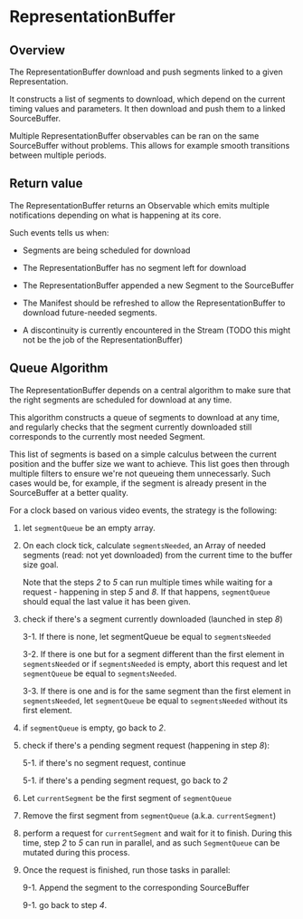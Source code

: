 # RepresentationBuffer #########################################################


## Overview ####################################################################

The RepresentationBuffer download and push segments linked to a given
Representation.

It constructs a list of segments to download, which depend on the current timing
values and parameters.
It then download and push them to a linked SourceBuffer.

Multiple RepresentationBuffer observables can be ran on the same
SourceBuffer without problems. This allows for example smooth transitions
between multiple periods.



## Return value ################################################################

The RepresentationBuffer returns an Observable which emits multiple
notifications depending on what is happening at its core.

Such events tells us when:

  - Segments are being scheduled for download

  - The RepresentationBuffer has no segment left for download

  - The RepresentationBuffer appended a new Segment to the SourceBuffer

  - The Manifest should be refreshed to allow the RepresentationBuffer to
    download future-needed segments.

  - A discontinuity is currently encountered in the Stream (TODO this might not
    be the job of the RepresentationBuffer)



## Queue Algorithm #############################################################

The RepresentationBuffer depends on a central algorithm to make sure that the
right segments are scheduled for download at any time.

This algorithm constructs a queue of segments to download at any time, and
regularly checks that the segment currently downloaded still corresponds to the
currently most needed Segment.

This list of segments is based on a simple calculus between the current position
and the buffer size we want to achieve.
This list goes then through multiple filters to ensure we're not queueing them
unnecessarly. Such cases would be, for example, if the segment is already
present in the SourceBuffer at a better quality.

For a clock based on various video events, the strategy is the following:

  1. let ``segmentQueue`` be an empty array.

  2. On each clock tick, calculate ``segmentsNeeded``, an Array of needed
     segments (read: not yet downloaded) from the current time to the buffer
     size goal.

     Note that the steps _2_ to _5_ can run multiple times while waiting for
     a request - happening in step _5_ and _8_. If that happens,
     ``segmentQueue`` should equal the last value it has been given.

  3. check if there's a segment currently downloaded (launched in step _8_)

     3-1. If there is none, let segmentQueue be equal to ``segmentsNeeded``

     3-2. If there is one but for a segment different than the first element
          in ``segmentsNeeded`` or if ``segmentsNeeded`` is empty, abort
          this request and let ``segmentQueue`` be equal to ``segmentsNeeded``.

     3-3. If there is one and is for the same segment than the first element
          in ``segmentsNeeded``, let ``segmentQueue`` be equal to
          ``segmentsNeeded`` without its first element.

  4. if ``segmentQueue`` is empty, go back to _2_.

  5. check if there's a pending segment request (happening in step _8_):

     5-1. if there's no segment request, continue

     5-1. if there's a pending segment request, go back to _2_

  6. Let ``currentSegment`` be the first segment of ``segmentQueue``

  7. Remove the first segment from ``segmentQueue`` (a.k.a. ``currentSegment``)

  8. perform a request for ``currentSegment`` and wait for it to finish.
     During this time, step _2_ to _5_ can run in parallel, and as such
     ``SegmentQueue`` can be mutated during this process.

  9. Once the request is finished, run those tasks in parallel:

     9-1. Append the segment to the corresponding SourceBuffer

     9-1. go back to step _4_.
